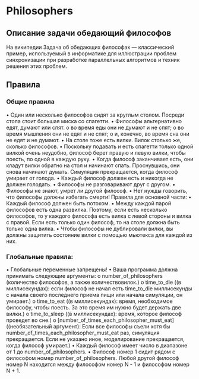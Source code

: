 # Philosophers
## Описание задачи обедающий философов
На википедии
Задача об обедающих философах — классический пример, используемый в информатике для иллюстрации проблем синхронизации при разработке параллельных алгоритмов и техник решения этих проблем.
## Правила
### Общие правила 
•	Один или несколько философов сидят за круглым столом. Посреди стола стоит большая миска со спагетти.
•	Философы альтернативно едят, думают или спят.
o	во время еды они не думают и не спят;
o	во время мышления они не едят и не спят;
o	и, конечно, во время сна они не едят и не думают.
•	На столе тоже есть вилки. Вилок столько же, сколько философов.
•	Поскольку подавать и есть спагетти только одной вилкой очень неудобно, философ берет правую и левую вилки, чтобы поесть, по одной в каждую руку.
•	Когда философ заканчивает есть, они кладут вилки обратно на стол и начинают спать. Проснувшись, они снова начинают думать. Симуляция прекращается, когда философ умирает от голода.
•	Каждый философ должен есть и никогда не должен голодать.
•	Философы не разговаривают друг с другом.
•	Философы не знают, умрет ли другой философ.
•	Нет нужды говорить, что философы должны избегать смерти!
Правила для основной части:
•	Каждый философ должен быть потоком.
•	Между каждой парой философов есть одна развилка. Поэтому, если есть несколько философов, то у каждого философа есть вилка с левой стороны и вилка с правой. Если есть только один философ, то на столе должна быть только одна вилка.
•	Чтобы философы не дублировали вилки, вы должны защитить состояние вилки с помощью мьютекса для каждой из них.

### Глобальные правила:
•	Глобальные переменные запрещены!
•	Ваша программа должна принимать следующие аргументы:
o	number_of_philosophers (количество философов, а также количествовилок.)
o	time_to_die ((в миллисекундах): если философ не начал есть time_to_die миллисекунды с начала своего последнего приема пищи или начала симуляции, он умирает.)
o	time_to_eat ((в миллисекундах): время, необходимое философу, чтобы поесть. За это время им нужно будет держать две вилки.)
o	time_to_sleep ((в миллисекундах): время, которое философ проведет во сне.)
o	[number_of_times_each_philosopher_must_eat] ((необязательный аргумент): Если все философы съели хотя бы number_of_times_each_philosopher_must_eat раз, симуляция прекращается. Если не указано иное, моделирование прекращается, когда философ умирает.)
•	Каждый философ имеет число в диапазоне от 1 до number_of_philosophers.
•	Философ номер 1 сидит рядом с философом номер number_of_philosophers. Любой другой философ номер N находится между философом номер N - 1 и философом номер N + 1.
